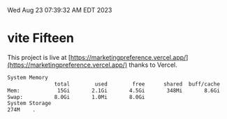 Wed Aug 23 07:39:32 AM EDT 2023

# vite Fifteen


This project is live at [https://marketingpreference.vercel.app/](https://marketingpreference.vercel.app/) thanks to Vercel.

```bash
System Memory
               total        used        free      shared  buff/cache   available
Mem:            15Gi       2.1Gi       4.5Gi       348Mi       8.6Gi        12Gi
Swap:          8.0Gi       1.0Mi       8.0Gi
System Storage
274M	.
```
```bash

